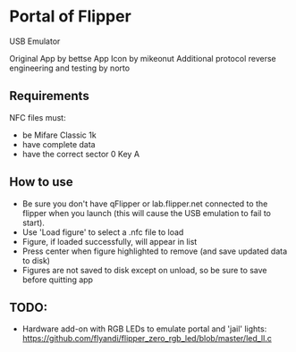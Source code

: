 # Portal of Flipper

USB Emulator

Original App by bettse
App Icon by mikeonut
Additional protocol reverse engineering and testing by norto

## Requirements

NFC files must:

- be Mifare Classic 1k
- have complete data
- have the correct sector 0 Key A

## How to use

- Be sure you don't have qFlipper or lab.flipper.net connected to the flipper when you launch (this will cause the USB emulation to fail to start).
- Use 'Load figure' to select a .nfc file to load
- Figure, if loaded successfully, will appear in list
- Press center when figure highlighted to remove (and save updated data to disk)
- Figures are not saved to disk except on unload, so be sure to save before quitting app

## TODO:

- Hardware add-on with RGB LEDs to emulate portal and 'jail' lights: https://github.com/flyandi/flipper_zero_rgb_led/blob/master/led_ll.c
